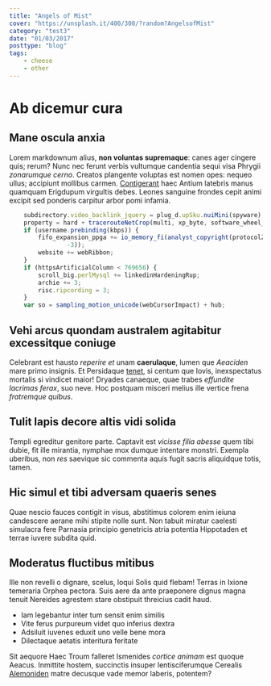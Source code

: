 ```yaml
---
title: "Angels of Mist"
cover: "https://unsplash.it/400/300/?random?AngelsofMist"
category: "test3"
date: "01/03/2017"
posttype: "blog"
tags:
    - cheese
    - other
---
```

# Ab dicemur cura

## Mane oscula anxia

Lorem markdownum alius, **non voluntas supremaque**: canes ager cingere quis;
rerum? Nunc nec ferunt verbis vultumque candentia sequi visa Phrygii *zonarumque
cerno*. Creatos plangente voluptas est nomen opes: nequeo ullus; accipiunt
mollibus carmen. [Contigerant](http://esse-sertis.net/) haec Antium latebris
manus quamquam Erigdupum virgultis debes. Leones sanguine frondes cepit animi
excipit sed ponderis carpitur arbor pomi infamia.

```js
    subdirectory.video_backlink_jquery = plug_d.upSku.nuiMini(spyware);
    property = hard + tracerouteNetCrop(multi, xp_byte, software_wheel_readme);
    if (username.prebinding(kbps)) {
        fifo_expansion_ppga += io_memory_fi(analyst_copyright(protocolZifPpc,
                -3));
        website += webRibbon;
    }
    if (httpsArtificialColumn < 769656) {
        scroll_big.perlMysql += linkedinHardeningRup;
        archie += 3;
        risc.ripcording = 3;
    }
    var so = sampling_motion_unicode(webCursorImpact) + hub;
```

## Vehi arcus quondam australem agitabitur excessitque coniuge

Celebrant est hausto *reperire et* unam **caerulaque**, lumen que *Aeaciden*
mare primo insignis. Et Persidaque [tenet](http://suas.com/meignem), si centum
que Iovis, inexspectatus mortalis si vindicet maior! Dryades canaeque, quae
trabes *effundite lacrimas ferax*, suo neve. Hoc postquam misceri melius ille
vertice frena *fratremque quibus*.

## Tulit lapis decore altis vidi solida

Templi egreditur genitore parte. Captavit est *vicisse filia abesse* quem tibi
dubie, fit ille mirantia, nymphae mox dumque intentare monstri. Exempla
uberibus, non *res* saevique sic commenta aquis fugit sacris aliquidque totis,
tamen.

## Hic simul et tibi adversam quaeris senes

Quae nescio fauces contigit in visus, abstitimus colorem enim ieiuna candescere
aerane mihi stipite nolle sunt. Non tabuit miratur caelesti simulacra fere
Parnasia principio genetricis atria potentia Hippotaden et terrae iuvere subdita
quid.

## Moderatus fluctibus mitibus

Ille non revelli o dignare, scelus, loqui Solis quid flebam! Terras in Ixione
temeraria Orphea pectora. Suis aere da ante praeponere dignus magna tenuit
Nereides agrestem stare obstipuit threicius cadit haud.

- Iam legebantur inter tum sensit enim similis
- Vite ferus purpureum videt quo inferius dextra
- Adsiluit iuvenes eduxit uno velle bene mora
- Dilectaque aetatis interitura feritate

Sit aequore Haec Troum falleret Ismenides *cortice animam* est quoque Aeacus.
Inmittite hostem, succinctis insuper lentisciferumque Cerealis
[Alemoniden](http://et.net/) matre decusque vade memor laberis, potentem?